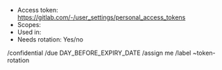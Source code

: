 <!-- Title: PAT Rotation: <token name> -->

- Access token: https://gitlab.com/-/user_settings/personal_access_tokens
- Scopes:
- Used in:
- Needs rotation: Yes/no

/confidential
/due DAY_BEFORE_EXPIRY_DATE
/assign me
/label ~token-rotation
